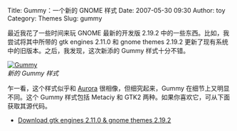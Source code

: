 Title: Gummy：一个新的 GNOME 样式
Date: 2007-05-30 09:30
Author: toy
Category: Themes
Slug: gummy

最近我花了一些时间来玩 GNOME 最新的开发版 2.19.2
中的一些东西。比如，我尝试将其中所带的 gtk engines 2.11.0 和 gnome
themes 2.19.2 更新了现有系统中的旧版本。之后，我发现，这次新添的 Gummy
样式十分不错。

[![Gummy](http://i.linuxtoy.org/i/2007/05/gummy_s.png)](http://i.linuxtoy.org/i/2007/05/gummy.png)  
*新的 Gummy 样式*

乍一看，这个样式似乎和
[Aurora](http://linuxtoy.org/archives/aurora-gtk-engine.html)
很相像，但细究起来，Gummy 在细节上又明显不同。这个 Gummy 样式包括
Metaciy 和 GTK2 两种。如果你喜欢它，可从下面获取其源代码。

- [Download gtk engines 2.11.0 & gnome themes
2.19.2](http://ftp.gnome.org/pub/GNOME/desktop/2.19/2.19.2/sources/)
